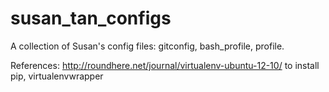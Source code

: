 susan_tan_configs
=================

A collection of Susan's config files: gitconfig, bash_profile, profile.

References:
http://roundhere.net/journal/virtualenv-ubuntu-12-10/ to install pip, virtualenvwrapper
